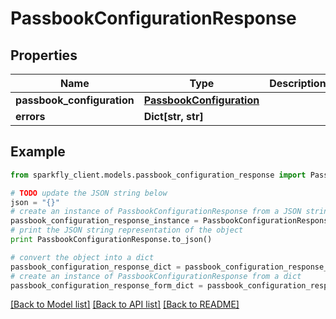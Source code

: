 # PassbookConfigurationResponse


## Properties
Name | Type | Description | Notes
------------ | ------------- | ------------- | -------------
**passbook_configuration** | [**PassbookConfiguration**](PassbookConfiguration.md) |  | [optional] 
**errors** | **Dict[str, str]** |  | [optional] 

## Example

```python
from sparkfly_client.models.passbook_configuration_response import PassbookConfigurationResponse

# TODO update the JSON string below
json = "{}"
# create an instance of PassbookConfigurationResponse from a JSON string
passbook_configuration_response_instance = PassbookConfigurationResponse.from_json(json)
# print the JSON string representation of the object
print PassbookConfigurationResponse.to_json()

# convert the object into a dict
passbook_configuration_response_dict = passbook_configuration_response_instance.to_dict()
# create an instance of PassbookConfigurationResponse from a dict
passbook_configuration_response_form_dict = passbook_configuration_response.from_dict(passbook_configuration_response_dict)
```
[[Back to Model list]](../README.md#documentation-for-models) [[Back to API list]](../README.md#documentation-for-api-endpoints) [[Back to README]](../README.md)



